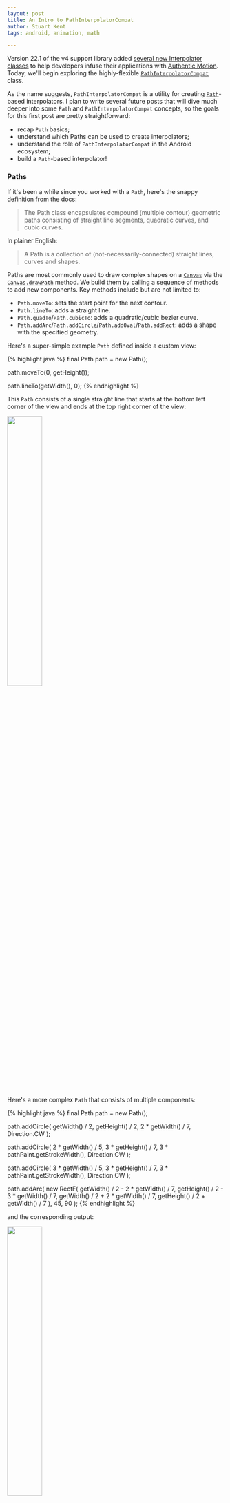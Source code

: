 ```yaml
---
layout: post
title: An Intro to PathInterpolatorCompat
author: Stuart Kent
tags: android, animation, math

---
```


Version 22.1 of the v4 support library added [several new Interpolator classes](http://android-developers.blogspot.com/2015/04/android-support-library-221.html) to help developers infuse their applications with [Authentic Motion](http://www.google.com/design/spec/animation/authentic-motion.html). Today, we'll begin exploring the highly-flexible [`PathInterpolatorCompat`](http://developer.android.com/reference/android/support/v4/view/animation/PathInterpolatorCompat.html) class.

<!--more-->

As the name suggests, `PathInterpolatorCompat` is a utility for creating [`Path`](http://developer.android.com/reference/android/graphics/Path.html)-based interpolators. I plan to write several future posts that will dive much deeper into some `Path` and `PathInterpolatorCompat` concepts, so the goals for this first post are pretty straightforward:

* recap `Path` basics;
* understand which Paths can be used to create interpolators;
* understand the role of `PathInterpolatorCompat` in the Android ecosystem;
* build a `Path`-based interpolator!

### Paths

 If it's been a while since you worked with a `Path`, here's the snappy definition from the docs:

> The Path class encapsulates compound (multiple contour) geometric paths consisting of straight line segments, quadratic curves, and cubic curves.

In plainer English:

> A Path is a collection of (not-necessarily-connected) straight lines, curves and shapes.

Paths are most commonly used to draw complex shapes on a [`Canvas`](http://developer.android.com/reference/android/graphics/Canvas.html) via the [`Canvas.drawPath`](http://developer.android.com/reference/android/graphics/Canvas.html#drawPath(android.graphics.Path,+android.graphics.Paint)) method. We build them by calling a sequence of methods to add new components. Key methods include but are not limited to:

* `Path.moveTo`: sets the start point for the next contour.
* `Path.lineTo`: adds a straight line.
* `Path.quadTo`/`Path.cubicTo`: adds a quadratic/cubic bezier curve.
* `Path.addArc`/`Path.addCircle`/`Path.addOval`/`Path.addRect`: adds a shape with the specified geometry.

Here's a super-simple example `Path` defined inside a custom view:

{% highlight java %}
final Path path = new Path();

path.moveTo(0, getHeight());

path.lineTo(getWidth(), 0);
{% endhighlight %}

This `Path` consists of a single straight line that starts at the bottom left corner of the view and ends at the top right corner of the view:

<div class="image-container">
	<img src="/assets/images/an-intro-to-path-interpolator-compat-line-path.png" width="40%" />
</div>

Here's a more complex `Path` that consists of multiple components:

{% highlight java %}
final Path path = new Path();

path.addCircle(
      getWidth() / 2,
      getHeight() / 2,
      2 * getWidth() / 7,
      Direction.CW
);

path.addCircle(
      2 * getWidth() / 5,
      3 * getHeight() / 7,
      3 * pathPaint.getStrokeWidth(),
      Direction.CW
);

path.addCircle(
      3 * getWidth() / 5,
      3 * getHeight() / 7,
      3 * pathPaint.getStrokeWidth(),
      Direction.CW
);

path.addArc(
      new RectF(
              getWidth() / 2 - 2 * getWidth() / 7,
              getHeight() / 2 - 3 * getWidth() / 7,
              getWidth() / 2 + 2 * getWidth() / 7,
              getHeight() / 2 + getWidth() / 7
      ),
      45,
      90
);
{% endhighlight %}

and the corresponding output:

<div class="image-container">
	<img src="/assets/images/an-intro-to-path-interpolator-compat-smiley-path.png" width="40%" />
</div>

Hopefully it's clear that we can make super-general graphics using `Path`. However, this also means that we shouldn't expect to be able to convert _every_ `Path` into a valid interpolator. To figure out the appropriate constraints, let's take a peek at some Android source code.

### Interpolators &harr; Functions

The (abbreviated) source code for the `TimeInterpolator` interface below explains that an Android interpolator is nothing more than a function mapping the closed interval $[0,1]$ to the real numbers $\mathbb{R}$:

{% highlight java %}
public interface TimeInterpolator {
    /**
     * [...]
     *
     * @param input A value between 0 and 1.0 indicating our current point
     *        in the animation where 0 represents the start and 1.0
     *        represents the end
     * @return The interpolation value. This value can be more than 1.0
     *         for interpolators which overshoot their targets, or less
     *         than 0 for interpolators that undershoot their targets.
     */
    float getInterpolation(float input);
}
{% endhighlight %}

Armed with this context, the [wordy restrictions](https://developer.android.com/reference/android/view/animation/PathInterpolator.html) placed on Paths passed as arguments to the `PathInterpolator(Path path)` and `PathInterpolatorCompat(Path path)` constructors become a little less mysterious - we just have to make sure our `Path` corresponds to the graph of some function $f$ satisfying $f(0) = 0$ and $f(1) = 1$.[^1]

### Function Representations

In general, a function $g(x)$ can be represented in one of three ways:

* algebraically:

$$g(x) = x^2$$

* numerically:

| $x$ | $g(x)$ |
|:---:|:------:|
|  $0$  |    $0$   |
|  $\frac{1}{4}$  |    $\frac{1}{16}$   |
|  $\frac{1}{2}$  |    $\frac{1}{4}$   |
|  $\frac{3}{4}$  |    $\frac{9}{16}$   |
|  $1$  |   $1$   |

* graphically:

<div class="image-container">
	<img src="/assets/images/an-intro-to-path-interpolator-compat-x-squared-graph.png" width="40%" />
</div>

Prior to the release of Lollipop, all stock and most custom interpolators were defined **algebraically**. Framework examples include the ubiqituous `AccelerateInterpolator`:

{% highlight java %}
public float getInterpolation(float input) {
    if (mFactor == 1.0f) {
        return input * input;
    } else {
        return (float)Math.pow(input, mDoubleFactor);
    }
}
{% endhighlight %}

and the quirky `OvershootInterpolator`[^2]:

{% highlight java %}
public float getInterpolation(float t) {
   t -= 1.0f;
   return t * t * ((mTension + 1) * t + mTension) + 1.0f;
}
{% endhighlight %}

There are a couple of notable advantages to algebraic representations of interpolators:

* they can be extremely compact;

* physical motion (e.g. projectile, spring) can be modeled easily, because algebraic descriptions of motion are generally available.

However, there are also some significant drawbacks:

* they can be extremely verbose (for e.g. piecewise-defined interpolators);

* creating expressions that satisfy the boundary conditions is non-trivial; matching the desired high-level interpolator behavior too is very difficult indeed. This limitation makes it difficult to effectively explore the space of available interpolators.

`PathInterpolatorCompat` addresses the limitations above by allowing us first to design our interpolator **graphically** (an intuitive method, since most interpolators are used to generate animations), and then to represent this interpolator in code using the ["natural language"](http://en.wikipedia.org/wiki/Natural_language_programming) methods provided by the `Path` class.

### Using PathInterpolatorCompat

Great; we've figured out why `PathInterpolatorCompat` exists and which Paths we can convert into interpolators! Let's give it a spin.

Our aim will be to construct a zig-zag interpolator whose interpolated value bounces between 0 and 1 $n$ times (where $n$ is odd). Here's a graph that represents this zig-zag interpolator with $n=5$:

<div class="image-container">
	<img src="/assets/images/an-intro-to-path-interpolator-compat-step-graph.png" width="40%" />
</div>

I'm not saying this is the most _useful_ interpolator ever; I designed it to convince you that there exist interpolators that are more naturally represented by composite paths than by a single algebraic expression. I'll discuss methods for building more practical (and more general) `Path`-based interpolators in a future blog post.

Here's a `Path`-based representation of the class of interpolators described above:

{% highlight java %}
final Path path = new Path();
final double n = 5;

for (int i = 1; i <= n; i++) {
    path.lineTo(i / n, i % 2);
}

final TimeInterpolator result = new PathInterpolatorCompat(path);
{% endhighlight %}

I like this. It's short and fairly readable.

Imagine trying to create this same interpolator by explicitly implementing `getInterpolation` for a general odd $n$. I'd wager that (a) computing the appropriate expression(s) would take you a while, and (b) the resulting algebraic representation could either be compact, or readable, but not both. (Consider this an invitation to prove me wrong in the comments.)

### What Next?

Go forth and explore `Path`-based interpolators! Hopefully this introduction has given you some inspiration. There are definitely many areas to investigate still, including:

* how interpolated values are actually calculated when using a `Path`-based interpolator;

* whether or not **numerical/tabular** representations of interpolators exist/are useful;

* methods for generating more practical `Path`-based interpolators.

I plan to address each of these topics in posts, and then tie them all together to form the basis of an overhauled Interpolator Maker. Stay tuned...

### Further Reading

The Android framework has some interesting internal interpolators. For a more complex algebraic interpolator based on fluid physics, check out `ViscousFluidInterpolator`, an inner class of [`android.widget.Scroller`](https://android.googlesource.com/platform/frameworks/base/+/refs/heads/master/core/java/android/widget/Scroller.java) used to animate flings.

[^1]:`Path`-based interpolators are therefore incapable of generating repeating animations.
[^2]:The constant name `mTension` suggests that this motion may be related to the oscillations of an underdamped spring.